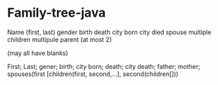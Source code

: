 # Family-tree-java
Name (first, last)
gender
birth
death
city born
city died
spouse multiple
children multipule
parent (at most 2)

(may all have blanks)

First; Last; gener; birth; city born; death; city death; father; mother; spouses(first [children(first, second,...], second(children[]))
